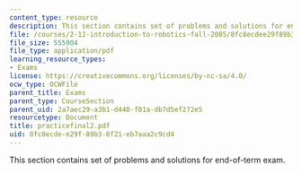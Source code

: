 ```yaml
---
content_type: resource
description: This section contains set of problems and solutions for end-of-term exam.
file: /courses/2-12-introduction-to-robotics-fall-2005/8fc8ecdee29f89b38f21eb7aaa2c9cd4_practicefinal2.pdf
file_size: 555904
file_type: application/pdf
learning_resource_types:
- Exams
license: https://creativecommons.org/licenses/by-nc-sa/4.0/
ocw_type: OCWFile
parent_title: Exams
parent_type: CourseSection
parent_uid: 2a7aec29-a3b1-d440-f01a-db7d5ef272e5
resourcetype: Document
title: practicefinal2.pdf
uid: 8fc8ecde-e29f-89b3-8f21-eb7aaa2c9cd4
---
```

This section contains set of problems and solutions for end-of-term exam.